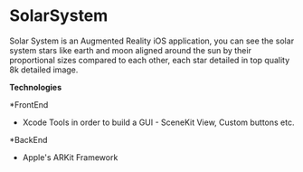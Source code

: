 # SolarSystem

Solar System is an Augmented Reality iOS application, you can see the solar system stars like earth and moon aligned around the sun by their proportional sizes compared to each other, each star detailed in top quality 8k detailed image.

**Technologies**

*FrontEnd
- Xcode Tools in order to build a GUI - SceneKit View, Custom buttons etc.

*BackEnd
- Apple's ARKit Framework
